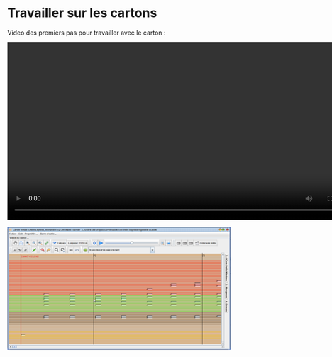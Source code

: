 # Travailler sur les cartons



Video des premiers pas pour travailler avec le carton :



<video width="800" controls>
   <source src="../Les outils d'édition.mp4" />
</video>







![](book_edit.png)